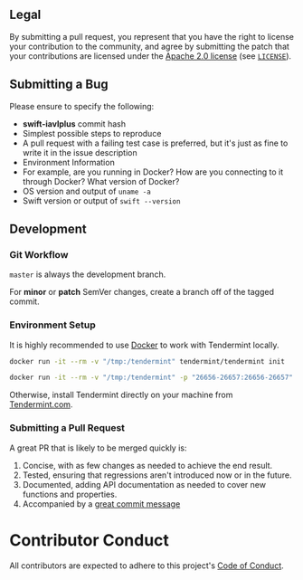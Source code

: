## Legal

By submitting a pull request, you represent that you have the right to license your contribution to the community, and agree by submitting the patch
that your contributions are licensed under the [Apache 2.0 license](https://www.apache.org/licenses/LICENSE-2.0.html) (see [`LICENSE`](../LICENSE)).

## Submitting a Bug

Please ensure to specify the following:

* **swift-iavlplus** commit hash
* Simplest possible steps to reproduce
* A pull request with a failing test case is preferred, but it's just as fine to write it in the issue description
* Environment Information
* For example, are you running in Docker? How are you connecting to it through Docker? What version of Docker?
* OS version and output of `uname -a`
* Swift version or output of `swift --version`

## Development

### Git Workflow

`master` is always the development branch.

For **minor** or **patch** SemVer changes, create a branch off of the tagged commit.

### Environment Setup

It is highly recommended to use [Docker](https://docker.com) to work with Tendermint locally.

```bash
docker run -it --rm -v "/tmp:/tendermint" tendermint/tendermint init

docker run -it --rm -v "/tmp:/tendermint" -p "26656-26657:26656-26657" tendermint/tendermint node --proxy_app="tcp://host.docker.internal:26658"
```

Otherwise, install Tendermint directly on your machine from [Tendermint.com](https://tendermint.com/docs/introduction/quick-start.html#overview).

### Submitting a Pull Request

A great PR that is likely to be merged quickly is:

1. Concise, with as few changes as needed to achieve the end result.
1. Tested, ensuring that regressions aren't introduced now or in the future.
1. Documented, adding API documentation as needed to cover new functions and properties.
1. Accompanied by a [great commit message](https://chris.beams.io/posts/git-commit/)

# Contributor Conduct

All contributors are expected to adhere to this project's [Code of Conduct](CODE_OF_CONDUCT.md).
